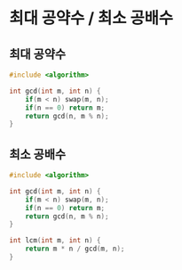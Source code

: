 # 최대 공약수 / 최소 공배수

## 최대 공약수

```cpp
#include <algorithm>

int gcd(int m, int n) {
    if(m < n) swap(m, n);
    if(n == 0) return m;
    return gcd(n, m % n);
}

```

## 최소 공배수

```cpp
#include <algorithm>

int gcd(int m, int n) {
    if(m < n) swap(m, n);
    if(n == 0) return m;
    return gcd(n, m % n);
}

int lcm(int m, int n) {
    return m * n / gcd(m, n);
}
```
